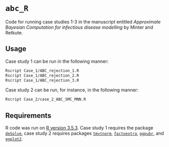 `abc_R`
==========

Code for running case studies 1-3 in the manuscript entitled *Approximate Bayesian Computation for infectious disease modelling* by Minter and Retkute.  


Usage
-----

Case study 1 can be run in the following manner:

```bash
Rscript Case_1/ABC_rejection_1.R
Rscript Case_1/ABC_rejection_2.R
Rscript Case_1/ABC_rejection_3.R
```

Case study 2 can be run, for instance, in the following manner:

```bash
Rscript Case_2/case_2_ABC_SMC_MNN.R
```

Requirements
------------

R code was run on [R version 3.5.3](https://cran.r-project.org).  Case study 1 requires the package [`deSolve`](https://cran.r-project.org/web/packages/deSolve/index.html), case study 2 requires packages [`tmvtnorm`](https://cran.r-project.org/web/packages/tmvtnorm/index.html), [`factoextra`](https://cran.r-project.org/web/packages/factoextra/index.html), [`ggpubr`](https://cran.r-project.org/web/packages/ggpubr/index.html), and [`ggplot2`](https://cran.r-project.org/web/packages/ggplot2/index.html).  

